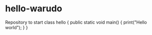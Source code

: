 # hello-warudo
Repository to start
class hello
{
  public static void main()
  {
    print("Hello world");
  }
}
